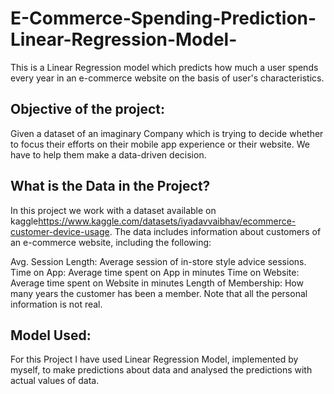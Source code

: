 # E-Commerce-Spending-Prediction-Linear-Regression-Model-
This is a Linear Regression model which predicts how much a user spends every year in an e-commerce website on the basis of user's characteristics.
## Objective of the project:
Given a dataset of an imaginary Company which is trying to decide whether to focus their efforts on their mobile app experience or their website. We have to help them make a data-driven decision.
## What is the Data in the Project?
In this project we work with a dataset available on kaggle<https://www.kaggle.com/datasets/iyadavvaibhav/ecommerce-customer-device-usage>.
The data includes information about customers of an e-commerce website, including the following:

Avg. Session Length: Average session of in-store style advice sessions.
Time on App: Average time spent on App in minutes
Time on Website: Average time spent on Website in minutes
Length of Membership: How many years the customer has been a member. Note that all the personal information is not real.

## Model Used:
For this Project I have used Linear Regression Model, implemented by myself, to make predictions about data and analysed the predictions with actual values of data. 
